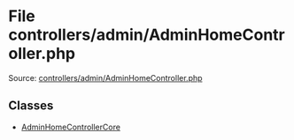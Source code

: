 File controllers/admin/AdminHomeController.php
=========

Source: [controllers/admin/AdminHomeController.php](https://github.com/PrestaShop/PrestaShop/blob/1.5.6.3/controllers/admin/AdminHomeController.php)


Classes
-------

* [AdminHomeControllerCore](class.AdminHomeControllerCore.md)

